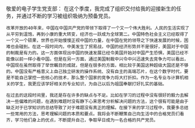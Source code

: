 敬爱的电子学生党支部：
    在这个季度，我完成了组织交付给我的迎接新生的任务，并通过不断的学习被组织吸纳为预备党员。


    改革开放的40年来，中国在中国共产党的带领下取得了一个又一个伟大胜利。人民的生活实现了从平穷到温饱，再到小康的重大转变，经济也一跃成为全球第二。中国特色社会主义已经取得了一个又一个硕果，世界也开始慢慢正视中国的力量，在中国在党的领导之下快速发展的时候，困难也会碰到。在这一段时间内，中美发生了贸易战，中国的经济形势并不是很好，美国对于中国的制裁是有力的。这一方面体现出中国的快速发展已经令美国开始对中国产生恐惧，美国已经不能像以前一样小看中国。但是在另一方面，通过美国制裁中兴令中兴迅速失去竞争力可以看出，中国现在虽然取得了举世瞩目的成就，但是在很多的方面，相比较于美国这种超级大国还是不够的。中国没有严格意义上自己独立研发的操作系统、没有自主的高端芯片，在这个数字时代，要是不能自己掌控一些核心的技术，那么整个国家的竞争力将大打折扣。作为一名专业与计算机相关的学生，我更应该学好相关的专业知识，为自己以后为祖国奉献打好扎实的基础。

    在过去的这段时间里，我还是存在许多的缺点与不足。比如在学习的过程中没有很好的毅力去解决一些偏难的问题，在遇到难题时没有静下心来思考分析解决问题的方法，这个很有可能是由于缺乏对于已学知识的总结导致了对于难题没有真正的理解。在接下来的学习过程中，我要多总结一些常用的方法，思考理解问题的本质和要点。我将会不断鞭策自己向生活中的合格党员们看齐，学习他们身上的优点，不断提升自己，争取早日成为一名合格的共产党员。